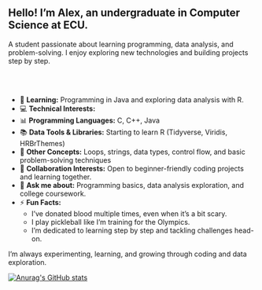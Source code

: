 ## Hello! I’m Alex, an undergraduate in Computer Science at ECU.

A student passionate about learning programming, data analysis, and problem-solving. I enjoy exploring new technologies and building projects step by step.  

</br>
<div id="badges" align="center">
  <img src=https://komarev.com/ghpvc/?username=alexbperry&style=flat-square&color=blue alt=""/>
</div>
</br>
  
- 🌱 **Learning:** Programming in Java and exploring data analysis with R.  
- 💻 **Technical Interests:**  
- 📊 **Programming Languages:** C, C++, Java  
- 📚 **Data Tools & Libraries:** Starting to learn R (Tidyverse, Viridis, HRBrThemes)  
- 🔧 **Other Concepts:** Loops, strings, data types, control flow, and basic problem-solving techniques  
- 👯 **Collaboration Interests:** Open to beginner-friendly coding projects and learning together.  
- 💬 **Ask me about:** Programming basics, data analysis exploration, and college coursework.  
- ⚡ **Fun Facts:**  
  - I’ve donated blood multiple times, even when it’s a bit scary.  
  - I play pickleball like I’m training for the Olympics.
  - I’m dedicated to learning step by step and tackling challenges head-on.  


I’m always experimenting, learning, and growing through coding and data exploration.

[![Anurag's GitHub stats](https://github-readme-stats.vercel.app/api?username=alexbperry&hide=stars,prs,issues,contribs&theme=dark)](https://github.com/alexbperry/github-readme-stats)


